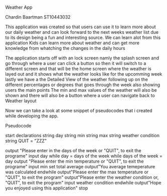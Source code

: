 Weather App

Chardin Baartman
ST10443032

This application was created so that users can use it to learn more about our daily weather and can look forward to the next weeks weather list due to its design being a fun and interesting source.
We can learn alot from this application 
Kids can learn more about weather and can get more knowledge from whatching the changes in the daily hours

The application starts off with an lock screen namly the splash screen and go through where a user can click a button so then it will switch to a different screen and that will be the home screen where the weather is layed out and it shows what the weather looks like for the upcomming week
lastly we have a the Detailed View of the weather following up on the different percentages or degrees that goes through the week
also showing users the main points 
The min and max values of the weather will also be shown and there will also be a button where a user can navigate back to Weather layout


Now we can take a look at some snippet of pseudocodes that i created while developing the app.

Pseudocode

start
  declarations
      string day
      string min
      string max
      string weather condition
      string QUIT = "ZZZ"

  output "Please enter in the days of the week or "QUIT", to exit the programe"
  input day
    while day = days of the week
      while days of the week = day
        output "Please enter the min temperature or "QUIT", to exit the programe"
        input min
        set total average
        output"You average temeperature was calculated
    endwhile
    output"Please enter the max temperature or "QUIT", to exit the program"
    output"Please enter the weather condition or, "QUIT", to exit the program"
    input weather condition
  endwhile
  output"Hope you enjoyed using this application"
stop


  
